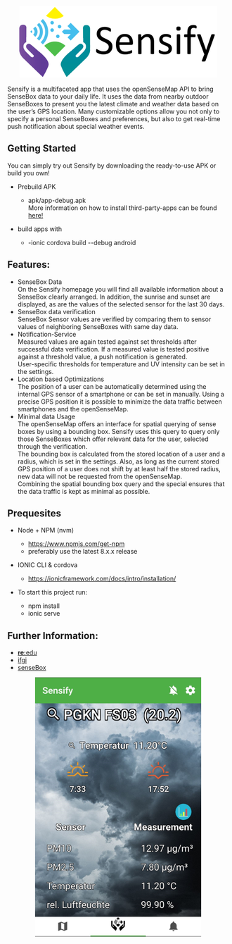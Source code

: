 

<p align="center">
  <img  src="images/StartReadMe.png">
</p>

Sensify is a multifaceted app that uses the openSenseMap API to bring SenseBox data to your daily life. It uses the data from nearby outdoor SenseBoxes to present you the latest climate and weather data based on the user’s GPS location. Many customizable options allow you not only to specify a personal SenseBoxes and preferences, but also to get real-time push notification about special weather events. 

## Getting Started 

You can simply try out Sensify by downloading the ready-to-use APK or build you own! 

- Prebuild APK 
    - apk/app-debug.apk <br> More information on how to install third-party-apps can be found [here!](https://www.wikihow.tech/Install-APK-Files-on-Android)

- build apps with
    - -ionic cordova build --debug android

## Features:
- SenseBox Data <br> On the Sensify homepage you will find all available information about a SenseBox clearly arranged. In addition, the sunrise and sunset are displayed, as are the values of the selected sensor for the last 30 days.  
- SenseBox data verification <br> SenseBox Sensor values are verified by comparing them to sensor values of neighboring SenseBoxes with same day data.
- Notification-Service <br> Measured values are again tested against set thresholds after successful data verification. If a measured value is tested positive against a threshold value, a push notification is generated. <br> User-specific thresholds for temperature and UV intensity can be set in the settings. 
- Location based Optimizations <br> The position of a user can be automatically determined using the internal GPS sensor of a smartphone or can be set in manually. Using a precise GPS position it is possible to minimize the data traffic between smartphones and the openSenseMap.
- Minimal data Usage <br> The openSenseMap offers an interface for spatial querying of sense boxes by using a bounding box. Sensify uses this query to query only those SenseBoxes which offer relevant data for the user, selected through the verification. <br> The bounding box is calculated from the stored location of a user and a radius, which is set in the settings. Also, as long as the current stored GPS position of a user does not shift by at least half the stored radius, new data will not be requested from the openSenseMap. <br> Combining the spatial bounding box query and the special ensures that the data traffic is kept as minimal as possible. 

## Prequesites 

- Node + NPM (nvm) 
    - https://www.npmjs.com/get-npm
    - preferably use the latest 8.x.x release 
    
- IONIC CLI & cordova
    - https://ionicframework.com/docs/intro/installation/

- To start this project run:
    - npm install
    - ionic serve
    
## Further Information:
- [<b>re:</b>edu](https://reedu.de/)
- [ifgi](https://www.uni-muenster.de/Geoinformatics/)
- [senseBox](https://sensebox.de/)


<p align="center">
    <img src="images/StartScreen.png">
</p>